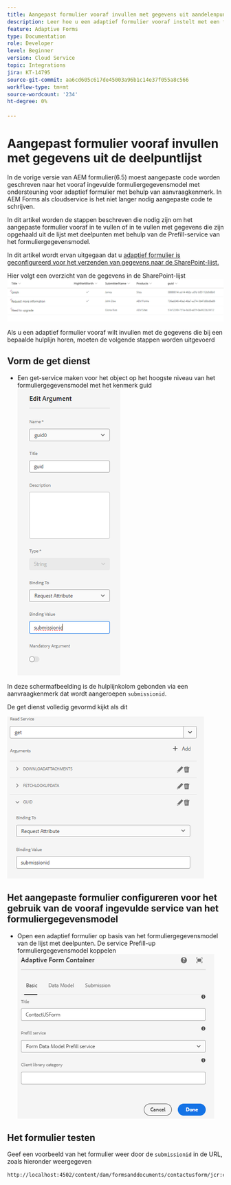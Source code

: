 ```yaml
---
title: Aangepast formulier vooraf invullen met gegevens uit aandelenpuntlijst
description: Leer hoe u een adaptief formulier vooraf instelt met een formuliergegevensmodel dat wordt ondersteund door een lijst met deelpunten
feature: Adaptive Forms
type: Documentation
role: Developer
level: Beginner
version: Cloud Service
topic: Integrations
jira: KT-14795
source-git-commit: aa6cd605c617de45003a96b1c14e37f055a8c566
workflow-type: tm+mt
source-wordcount: '234'
ht-degree: 0%

---
```


# Aangepast formulier vooraf invullen met gegevens uit de deelpuntlijst

In de vorige versie van AEM formulier(6.5) moest aangepaste code worden geschreven naar het vooraf ingevulde formuliergegevensmodel met ondersteuning voor adaptief formulier met behulp van aanvraagkenmerk. In AEM Forms als cloudservice is het niet langer nodig aangepaste code te schrijven.

In dit artikel worden de stappen beschreven die nodig zijn om het aangepaste formulier vooraf in te vullen of in te vullen met gegevens die zijn opgehaald uit de lijst met deelpunten met behulp van de Prefill-service van het formuliergegevensmodel.

In dit artikel wordt ervan uitgegaan dat u [adaptief formulier is geconfigureerd voor het verzenden van gegevens naar de SharePoint-lijst.](https://experienceleague.adobe.com/docs/experience-manager-cloud-service/content/forms/adaptive-forms-authoring/authoring-adaptive-forms-core-components/create-an-adaptive-form-on-forms-cs/configure-submit-actions-core-components.html?lang=en#connect-af-sharepoint-list)

Hier volgt een overzicht van de gegevens in de SharePoint-lijst
![sharepoint-lijst](assets/list-data.png)

Als u een adaptief formulier vooraf wilt invullen met de gegevens die bij een bepaalde hulplijn horen, moeten de volgende stappen worden uitgevoerd

## Vorm de get dienst

* Een get-service maken voor het object op het hoogste niveau van het formuliergegevensmodel met het kenmerk guid
  ![getService](assets/mapping-request-attribute.png)

In deze schermafbeelding is de hulplijnkolom gebonden via een aanvraagkenmerk dat wordt aangeroepen `submissionid`.

De get dienst volledig gevormd kijkt als dit

![getService](assets/fdm-request-attribute.png)

## Het aangepaste formulier configureren voor het gebruik van de vooraf ingevulde service van het formuliergegevensmodel

* Open een adaptief formulier op basis van het formuliergegevensmodel van de lijst met deelpunten. De service Prefill-up formuliergegevensmodel koppelen
  ![form-prefill-service](assets/form-prefill-service.png)

## Het formulier testen

Geef een voorbeeld van het formulier weer door de `submissionid` in de URL, zoals hieronder weergegeven

```html
http://localhost:4502/content/dam/formsanddocuments/contactusform/jcr:content?wcmmode=disabled&submissionid=57e12249-751a-4a38-a81f-0a4422b24412
```




